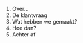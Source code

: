 <ol>
<li>Over...</li>
<li>De klantvraag</li>
<li>Wat hebben we gemaakt?</li>
<li>Hoe dan?</li>
<li class="highlight-blue fragment">Achter af</li>
</ol>